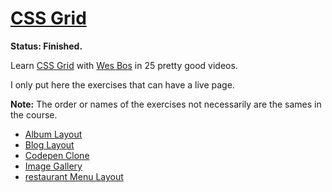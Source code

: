 # [CSS Grid](/css-grid/)

**Status: Finished.**

Learn [CSS Grid](https://cssgrid.io/) with [Wes Bos](https://wesbos.com/) in 25 pretty good videos.

I only put here the exercises that can have a live page.

**Note:** The order or names of the exercises not necessarily are the sames in the course.

- [Album Layout](/css-grid/album-layout/)
- [Blog Layout](/css-grid/blog-layout/)
- [Codepen Clone](/css-grid/codepen-clone/)
- [Image Gallery](/css-grid/image-gallery/)
- [restaurant Menu Layout](/css-grid/restaurant-menu-layout/)
